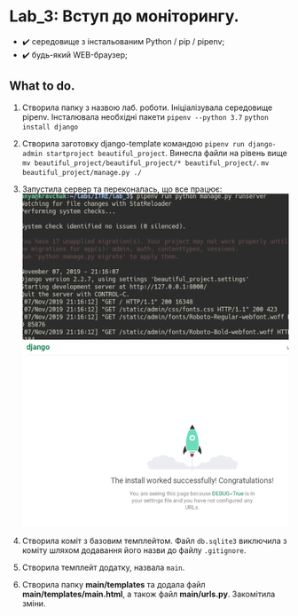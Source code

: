 # Lab_3: Вступ до моніторингу.

* :heavy_check_mark: середовище з інстальованим Python / pip / pipenv;
* :heavy_check_mark: будь-який WEB-браузер;

## What to do.

1. Створила папку з назвою лаб. роботи. Ініціалізувала середовище pipenv. Інсталювала необхідні пакети `pipenv --python 3.7` `python install django`

2. Створила заготовку django-template командою `pipenv run django-admin startproject beautiful_project`. Винесла файли на рівень вище `mv beautiful_project/beautiful_project/* beautiful_project/`. `mv beautiful_project/manage.py ./`

3. Запустила сервер та переконалась, що все працює: ![](./photo/server-work.png) ![](./photo/browser.png)

4. Створила коміт з базовим темплейтом. Файл `db.sqlite3` виключила з коміту шляхом додавання його назви до файлу `.gitignore`.

5. Створила темплейт додатку, назвала `main`.

6. Створила папку __main/templates__ та додала файл __main/templates/main.html__, а також файл __main/urls.py__. Закомітила зміни.
